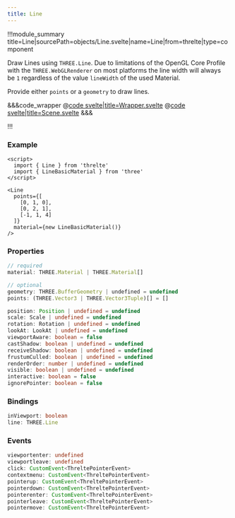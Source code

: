 ```yaml
---
title: Line
---
```


<script lang="ts">
import Wrapper from '$examples/line/Wrapper.svelte'
</script>

!!!module_summary title=Line|sourcePath=objects/Line.svelte|name=Line|from=threlte|type=component

Draw Lines using `THREE.Line`. Due to limitations of the OpenGL Core Profile with the `THREE.WebGLRenderer` on most platforms the line width will always be `1` regardless of the value `lineWidth` of the used Material.

Provide either `points` or a `geometry` to draw lines.

<ExampleWrapper>
  <Wrapper />
</ExampleWrapper>

&&&code_wrapper
@[code svelte|title=Wrapper.svelte](../../../examples/line/Wrapper.svelte)
@[code svelte|title=Scene.svelte](../../../examples/line/Scene.svelte)
&&&

!!!

### Example

```svelte
<script>
  import { Line } from 'threlte'
  import { LineBasicMaterial } from 'three'
</script>

<Line
  points={[
    [0, 1, 0],
    [0, 2, 1],
    [-1, 1, 4]
  ]}
  material={new LineBasicMaterial()}
/>
```

### Properties

```ts
// required
material: THREE.Material | THREE.Material[]

// optional
geometry: THREE.BufferGeometry | undefined = undefined
points: (THREE.Vector3 | THREE.Vector3Tuple)[] = []

position: Position | undefined = undefined
scale: Scale | undefined = undefined
rotation: Rotation | undefined = undefined
lookAt: LookAt | undefined = undefined
viewportAware: boolean = false
castShadow: boolean | undefined = undefined
receiveShadow: boolean | undefined = undefined
frustumCulled: boolean | undefined = undefined
renderOrder: number | undefined = undefined
visible: boolean | undefined = undefined
interactive: boolean = false
ignorePointer: boolean = false
```

### Bindings

```ts
inViewport: boolean
line: THREE.Line
```

### Events

```ts
viewportenter: undefined
viewportleave: undefined
click: CustomEvent<ThreltePointerEvent>
contextmenu: CustomEvent<ThreltePointerEvent>
pointerup: CustomEvent<ThreltePointerEvent>
pointerdown: CustomEvent<ThreltePointerEvent>
pointerenter: CustomEvent<ThreltePointerEvent>
pointerleave: CustomEvent<ThreltePointerEvent>
pointermove: CustomEvent<ThreltePointerEvent>
```

